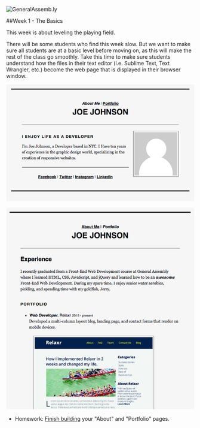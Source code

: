 ![GeneralAssemb.ly](https://github.com/generalassembly/ga-ruby-on-rails-for-devs/raw/master/images/ga.png "GeneralAssemb.ly")

##Week 1 - The Basics

This week is about leveling the playing field. 

There will be some students who find this week slow. But we want to make sure all students are at a basic level before moving on, as this will make the rest of the class go smoothly. Take this time to make sure students understand how the files in their text editor (i.e. Sublime Text, Text Wrangler, etc.) become the web page that is displayed in their browser window.

![Joe's About](Assignment/solution/images/about_me_deliverable.png)

![Joe's Portfolio](Assignment/solution/images/portfolio_deliverable.png)

* Homework: [Finish building](Assignment/README.md) your "About" and "Portfolio" pages.  
